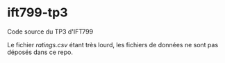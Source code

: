 # ift799-tp3
Code source du TP3 d'IFT799

Le fichier <i>ratings.csv</i> étant très lourd, les fichiers de données ne sont pas déposés dans ce repo.
